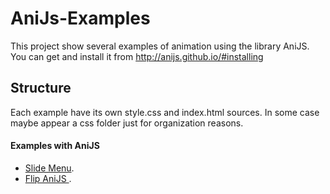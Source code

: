 AniJs-Examples
==============

This project show several examples of animation using the library AniJS.
You can get and install it from http://anijs.github.io/#installing

## Structure

Each example have its own style.css and index.html sources. In some case maybe appear a css folder just
for organization reasons.

#### Examples with AniJS

+ [Slide Menu][1].
+ [Flip AniJS ][2].

[1]:http://codepen.io/RobeDevOps/pen/GKktB
[2]:http://codepen.io/RobeDevOps/pen/osyIr

